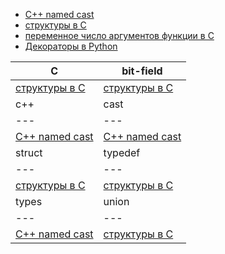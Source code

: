 <link rel="stylesheet" type="text/css" href="solarized-dark.css" />

* [C++ named cast](https://pimiento.github.io/cast.html "C++ named cast")
* [структуры в C](https://pimiento.github.io/c_structures.html "структуры в C")
* [переменное число аргументов функции в C](https://pimiento.github.io/c_varargs.html "переменное число аргументов функции в C")
* [Декораторы в Python](https://pimiento.github.io/decorators.html "Декораторы в Python")








C|bit-field
--- |---
[структуры в C](https://pimiento.github.io/c_structures.html "структуры в C")|[структуры в C](https://pimiento.github.io/c_structures.html "структуры в C")
c++|cast
--- |---
[C++ named cast](https://pimiento.github.io/cast.html "C++ named cast")|[C++ named cast](https://pimiento.github.io/cast.html "C++ named cast")
struct|typedef
--- |---
[структуры в C](https://pimiento.github.io/c_structures.html "структуры в C")|[структуры в C](https://pimiento.github.io/c_structures.html "структуры в C")
types|union
--- |---
[C++ named cast](https://pimiento.github.io/cast.html "C++ named cast")|[структуры в C](https://pimiento.github.io/c_structures.html "структуры в C")
